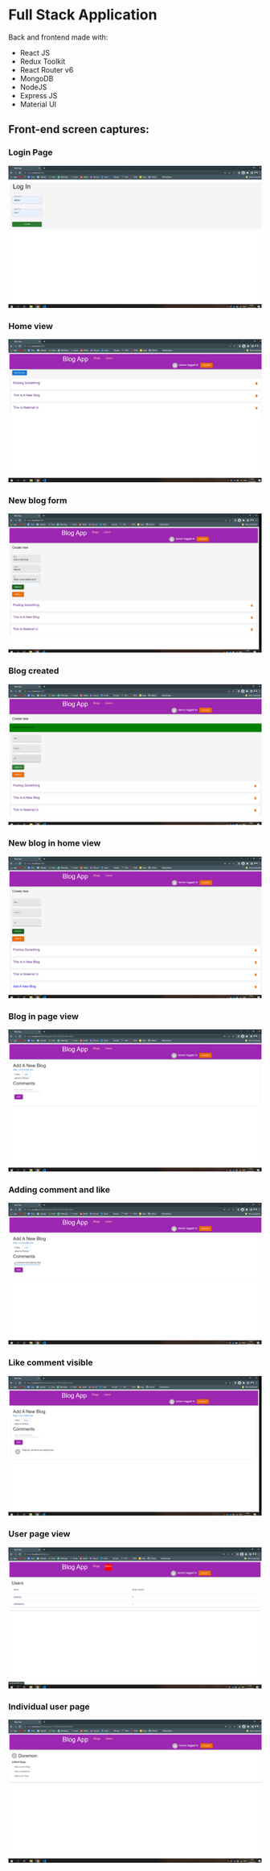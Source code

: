 # Full Stack Application
Back and frontend made with: 

 - React JS 
 - Redux Toolkit
 - React Router v6
 - MongoDB 
 - NodeJS
 - Express JS
 - Material UI 

## Front-end screen captures:

### Login Page

<img src=".\screenshots\0_loginPage.png">

### Home view
<img src=".\screenshots\1_view.png">

### New blog form

<img src=".\screenshots\2_createNewBlog.png">

### Blog created
<img src=".\screenshots\3_blogCreated.png">

### New blog in home view
<img src=".\screenshots\4_newBlogInview.png">

### Blog in page view
<img src=".\screenshots\5_blogView.png">

### Adding comment and like
<img src=".\screenshots\6_addingCommentandLike.png">

### Like comment visible
<img src=".\screenshots\7_likeCommentAdded.png">

### User page view
<img src=".\screenshots\8_usersPageView.png">

### Individual user page 
<img src=".\screenshots\9_indiviualPageView.png">

